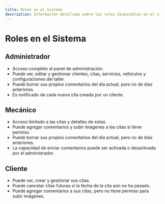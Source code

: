 ```yaml
---
title: Roles en el Sistema
description: Información detallada sobre los roles disponibles en el sistema de gestión de citas.
---
```


# Roles en el Sistema

## Administrador
- Acceso completo al panel de administración.
- Puede ver, editar y gestionar clientes, citas, servicios, vehículos y configuraciones del taller.
- Puede borrar sus propios comentarios del día actual, pero no de días anteriores.
- Es notificado de cada nueva cita creada por un cliente.

## Mecánico
- Acceso limitado a las citas y detalles de estas.
- Puede agregar comentarios y subir imágenes a las citas si tiene permiso.
- Puede borrar sus propios comentarios del día actual, pero no de días anteriores.
- La capacidad de enviar comentarios puede ser activada o desactivada por el administrador.

## Cliente
- Puede ver, crear y gestionar sus citas.
- Puede cancelar citas futuras si la fecha de la cita aún no ha pasado.
- Puede agregar comentarios a sus citas, pero no tiene permiso para subir imágenes.
